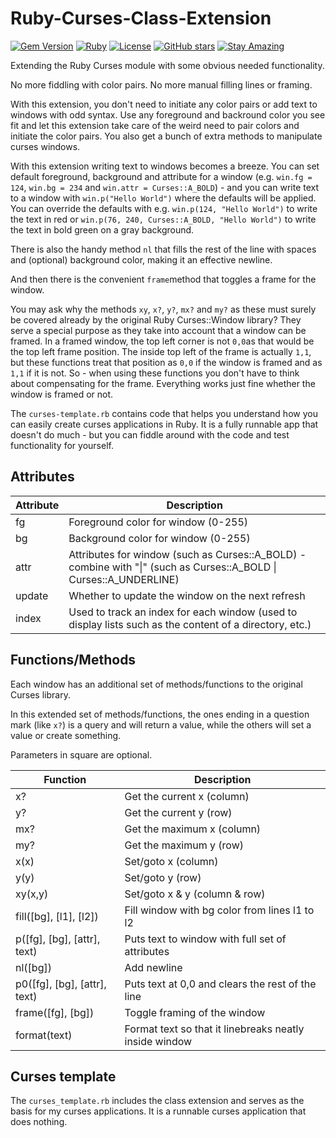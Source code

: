 # Ruby-Curses-Class-Extension

[![Gem Version](https://badge.fury.io/rb/curses-extension.svg)](https://badge.fury.io/rb/curses-extension)
[![Ruby](https://img.shields.io/badge/Ruby-CC342D?style=flat&logo=ruby&logoColor=white)](https://www.ruby-lang.org/)
[![License](https://img.shields.io/badge/License-Public%20Domain-brightgreen.svg)](https://unlicense.org/)
[![GitHub stars](https://img.shields.io/github/stars/isene/Ruby-Curses-Class-Extension.svg)](https://github.com/isene/Ruby-Curses-Class-Extension/stargazers)
[![Stay Amazing](https://img.shields.io/badge/Stay-Amazing-blue.svg)](https://isene.org)

Extending the Ruby Curses module with some obvious needed functionality.

No more fiddling with color pairs. No more manual filling lines or framing.

With this extension, you don't need to initiate any color pairs or add text to
windows with odd syntax. Use any foreground and backround color you see fit
and let this extension take care of the weird need to pair colors and initiate
the color pairs. You also get a bunch of extra methods to manipulate curses
windows.

With this extension writing text to windows becomes a breeze. You can set
default foreground, background and attribute for a window (e.g. `win.fg =
124`, `win.bg = 234` and `win.attr = Curses::A_BOLD`) - and you can write text
to a window with `win.p("Hello World")` where the defaults will be applied.
You can override the defaults with e.g. `win.p(124, "Hello World")` to write
the text in red or `win.p(76, 240, Curses::A_BOLD, "Hello World")` to write
the text in bold green on a gray background. 

There is also the handy method `nl` that fills the rest of the line with
spaces and (optional) background color, making it an effective newline.

And then there is the convenient `frame`method that toggles a frame for the
window.

You may ask why the methods `xy`, `x?`, `y?`, `mx?` and `my?` as these must
surely be covered already by the original Ruby Curses::Window library? They
serve a special purpose as they take into account that a window can be framed.
In a framed window, the top left corner is not `0,0`as that would be the top
left frame position. The inside top left of the frame is actually `1,1`, but
these functions treat that position as `0,0` if the window is framed and as
`1,1` if it is not. So - when using these functions you don't have to think
about compensating for the frame. Everything works just fine whether the
window is framed or not.

The `curses-template.rb` contains code that helps you understand how you can
easily create curses applications in Ruby. It is a fully runnable app that
doesn't do much - but you can fiddle around with the code and test
functionality for yourself. 

## Attributes
Attribute           | Description
--------------------|--------------------------------------------------------
fg                  | Foreground color for window (0-255)
bg                  | Background color for window (0-255)
attr                | Attributes for window (such as Curses::A_BOLD) - combine with "\|" (such as Curses::A_BOLD \| Curses::A_UNDERLINE)
update				| Whether to update the window on the next refresh
index				| Used to track an index for each window (used to display lists such as the content of a directory, etc.)

## Functions/Methods
Each window has an additional set of methods/functions to the original Curses library.

In this extended set of methods/functions, the ones ending in a question mark
(like `x?`) is a query and will return a value, while the others will set a
value or create something.

Parameters in square are optional.

Function					 | Description
-----------------------------|-------------------------------------------------------
x?							 | Get the current x (column)
y?							 | Get the current y (row)
mx?							 | Get the maximum x (column)
my?							 | Get the maximum y (row)
x(x)						 | Set/goto x (column)
y(y)						 | Set/goto y (row)
xy(x,y)						 | Set/goto x & y (column & row)
fill([bg], [l1], [l2])		 | Fill window with bg color from lines l1 to l2
p([fg], [bg], [attr], text)	 | Puts text to window with full set of attributes
nl([bg])					 | Add newline
p0([fg], [bg], [attr], text) | Puts text at 0,0 and clears the rest of the line
frame([fg], [bg])			 | Toggle framing of the window
format(text)				 | Format text so that it linebreaks neatly inside window

## Curses template
The `curses_template.rb` includes the class extension and serves as the basis for my curses applications. It is a runnable curses application that does nothing.

